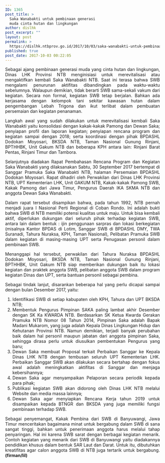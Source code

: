 ```yaml
---
ID: 1365
post_title: >
  Saka Wanabakti untuk pembinaan generasi
  muda cinta hutan dan lingkungan
author: dislhk
post_excerpt: ""
layout: post
permalink: >
  https://dislhk.ntbprov.go.id/2017/10/03/saka-wanabakti-untuk-pembinaan-generasi-muda-cinta-hutan-dan-lingkungan/
published: true
post_date: 2017-10-03 00:22:05
---
```

<p style="text-align: justify;">Sebagai ajang pembinaan generasi muda yang cinta hutan dan lingkungan, Dinas LHK Provinsi NTB menginisiasi untuk merevitalisasi atau mengaktifkan kembali Saka Wanabakti NTB. Saat ini terasa bahwa SWB mengalami penurunan aktifitas dibandingkan pada waktu-waktu sebelumnya. Walaupun demikian, tidak berarti SWB sama-sekali vakum dari kegiatan. Secara non formal, kegiatan SWB tetap berjalan. Bahkan ada kerjasama dengan kelompok tani sekitar kawasan hutan dalam pengembangan Lebah Trigona dan ikut terlibat dalam pembuatan persemaian dan kegiatan penanaman.</p>
<p style="text-align: justify;">Langkah awal yang sudah dilakukan untuk merevitalisasi kembali Saka Wanabakti yaitu konsolidasi dengan kakak-kakak Pamong dan Dewan Saka; penyiapan profil dan laporan kegiatan; penyiapan rencana program dan kegiatan sampai dengan 2018; serta koordinasi dengan pihak BPDASHL Dodokan Moyosari, BKSDA NTB, Taman Nasional Gunung Rinjani, BPTHHBK, Unit Gakum NTB dan beberapa KPH antara lain: Rinjani Barat Pentas, Rinjani Timur dan Tambora.</p>
<p style="text-align: justify;">Selanjutnya diadakan Rapat Pembahasan Rencana Program dan Kegiatan Saka Wanabakti yang dilaksanakan Sabtu, 30 September 2017 bertempat di Sanggar Pramuka Saka Wanabakti NTB, halaman Persemaian BPDASHL Dodokan Moyosari. Rapat dihadiri oleh Perwakilan dari Dinas LHK Provinsi NTB, UPT Kementerian LHK, Unit GAKUM NTB, Kakak-kakak Pamong SWB, Kakak Pamong dari Jawa Timur, Pengurus Daerah IKA SKMA NTB dan anggota Dewan Saka Wanabakti.</p>
<p style="text-align: justify;">Dalam rapat tersebut disampikan bahwa, pada tahun 1992, NTB pernah menjadi juara I Nasional Perti Regional di Coban Rondo. Ini adalah bukti bahwa SWB di NTB memiliki potensi kualitas untuk maju. Untuk bisa kembali aktif, diperlukan dukungan dari seluruh pihak terhadap kegiatan SWB, antara lain dalam bentuk : ijin penggunaan sarpras dan lokasi berkegiatan (misalnya Kantor BPDAS di Lotim, Sanggar SWB di BPDASHL DMY, TWA Suranadi, Tahura Nuraksa, KPH, Taman Nasional), Pelibatan Pramuka SWB dalam kegiatan di masing-masing UPT serta Penugasan personil dalam pembinaan SWB.</p>
<p style="text-align: justify;">Menanggapi hal tersebut, perwakilan dari Tahura Nuraksa BPDASHL Dodokan Moyosari, BKSDA NTB, Taman Nasional Gunung Rinjani, BPTHHBK, Unit Gakum NTB siap memberikan dukungan baik itu lokasi kegiatan dan praktek anggota SWB, pelibatan anggota SWB dalam program kegiatan Dinas dan UPT, serta bantuan personil sebagai pembina.</p>
<p style="text-align: justify;">Sebagai tindak lanjut, disarankan beberapa hal yang perlu dicapai sampai dengan bulan Desember 2017, yaitu:</p>

<ol style="text-align: justify;">
 	<li>Identifikasi SWB di setiap kabupaten oleh KPH, Tahura dan UPT BKSDA NTB;</li>
 	<li>Membentuk Pengurus Pimpinan SAKA paling lambat akhir Desember dengan SK Ka KWARDA NTB. Berdasarkan SK Ketua Kwarda Gerakan Pramuka NTB Nomor 08 Tahun 2014, Pimpinan Saka adalah Bapak Madani Mukarom, yang juga adalah Kepala Dinas Lingkungan Hidup dan Kehutanan Provinsi NTB. Namun demikian, terjadi banyak perubahan baik dalam hal personil maupun jabatan dari anggota pimpinan Saka, sehingga dirasa perlu untuk diusulkan pembentukan Pengurus yang baru;</li>
 	<li>Dewan Saka membuat Proposal terkait Perbaikan Sanggar ke Kepala Dinas LHK NTB dengan tembusan seluruh UPT Kementerian LHK. Perbaikan Sanggar SWB akan dilakukan secara bertahap dengan fokus awal adalah meningkatkan aktifitas di Sanggar dan menjaga kebersihannya;</li>
 	<li>Dewan Saka agar menyampaikan Pelaporan secara periodik kepada para pihak;</li>
 	<li>Publikasi kegiatan SWB akan didorong oleh Dinas LHK NTB melalui Website dan media massa lainnya;</li>
 	<li>Dewan Saka agar menyiapkan Rencana Kerja tahun 2019 untuk disampaikan kepada BTNGR dan BKSDA yang juga memiliki fungsi pembinaan terhadap SWB.</li>
</ol>
<p style="text-align: justify;">Sebagai penyemangat, Kakak Pembina dari SWB di Banyuwangi, Jawa Timur menceritakan bagaimana minat untuk bergabung dalam SWB di sana sangat tinggi, bahkan untuk penerimaan anggota harus melalui tahap penyaringan. Hal ini karena SWB sarat dengan berbagai kegiatan menarik. Contoh kegiatan yang menarik dari SWB di Banyuwangi yaitu diadakannya pendidikan khusus dalam bentuk SAR Laut dan Darat. Untuk itu, dibutuhkan kreatifitas agar calon anggota SWB di NTB juga tertarik untuk bergabung. <strong>(firman/lil)</strong></p>